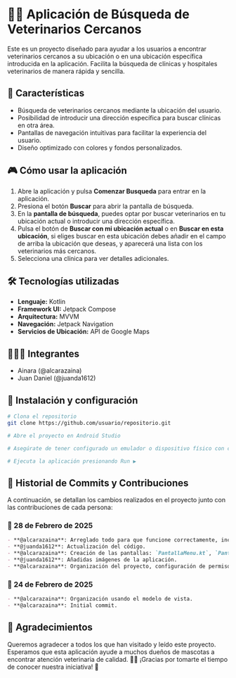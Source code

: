 # 🏥🐾 Aplicación de Búsqueda de Veterinarios Cercanos

Este es un proyecto diseñado para ayudar a los usuarios a encontrar veterinarios cercanos a su ubicación o en una ubicación específica introducida en la aplicación. Facilita la búsqueda de clínicas y hospitales veterinarios de manera rápida y sencilla.

## 🚀 Características
- Búsqueda de veterinarios cercanos mediante la ubicación del usuario.
- Posibilidad de introducir una dirección específica para buscar clínicas en otra área.
- Pantallas de navegación intuitivas para facilitar la experiencia del usuario.
- Diseño optimizado con colores y fondos personalizados.

## 🎮 Cómo usar la aplicación
1. Abre la aplicación y pulsa **Comenzar Busqueda** para entrar en la aplicación.
2. Presiona el botón **Buscar** para abrir la pantalla de búsqueda.
3. En la **pantalla de búsqueda**, puedes optar por buscar veterinarios en tu ubicación actual o introducir una dirección específica.
4. Pulsa el botón de **Buscar con mi ubicación actual** o en **Buscar en esta ubicación**, si eliges buscar en esta ubicación debes añadir en el campo de arriba la ubicación que deseas, y aparecerá una lista con los veterinarios más cercanos.
5. Selecciona una clínica para ver detalles adicionales.

## 🛠 Tecnologías utilizadas
- **Lenguaje:** Kotlin
- **Framework UI:** Jetpack Compose
- **Arquitectura:** MVVM
- **Navegación:** Jetpack Navigation
- **Servicios de Ubicación:** API de Google Maps

## 👩🏼‍💻 Integrantes
- Ainara (@alcarazaina)
- Juan Daniel (@juanda1612)

## 📌 Instalación y configuración
```sh
# Clona el repositorio
git clone https://github.com/usuario/repositorio.git

# Abre el proyecto en Android Studio

# Asegúrate de tener configurado un emulador o dispositivo físico con conexión a internet

# Ejecuta la aplicación presionando Run ▶️
```

## 📜 Historial de Commits y Contribuciones
A continuación, se detallan los cambios realizados en el proyecto junto con las contribuciones de cada persona:

### 📅 28 de Febrero de 2025
```md
- **@alcarazaina**: Arreglado todo para que funcione correctamente, incluyendo la búsqueda y la lista de veterinarios cercanos.
- **@juanda1612**: Actualización del código.
- **@alcarazaina**: Creación de las pantallas: `PantallaMenu.kt`, `PantallaInicio.kt`, `PantallaBusqueda.kt`, añadido strings, iconos y fondos de la aplicación.
- **@juanda1612**: Añadidas imágenes de la aplicación.
- **@alcarazaina**: Organización del proyecto, configuración de permisos en `AndroidManifest.xml` y `build.gradle.kts` para habilitar conexión a internet. Añadidos colores en `Color.kt` para el diseño.
```

### 📅 24 de Febrero de 2025
```md
- **@alcarazaina**: Organización usando el modelo de vista.
- **@alcarazaina**: Initial commit.
```

## 💖 Agradecimientos
Queremos agradecer a todos los que han visitado y leído este proyecto. Esperamos que esta aplicación ayude a muchos dueños de mascotas a encontrar atención veterinaria de calidad. 🏥🐾 ¡Gracias por tomarte el tiempo de conocer nuestra iniciativa! 🎉


